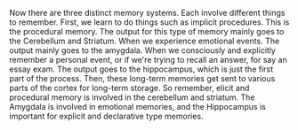 Now there are three distinct memory systems. Each involve different things to
remember. First, we learn to do things such as implicit procedures. This is the
procedural memory. The output for this type of memory mainly goes to the
Cerebellum and Striatum. When we experience emotional events. The output mainly
goes to the amygdala. When we consciously and explicitly remember a personal
event, or if we're trying to recall an answer, for say an essay exam. The
output goes to the hippocampus, which is just the first part of the process.
Then, these long-term memories get sent to various parts of the cortex for
long-term storage. So remember, elicit and procedural memory is involved in the
cerebellum and striatum. The Amygdala is involved in emotional memories, and
the Hippocampus is important for explicit and declarative type memories.
